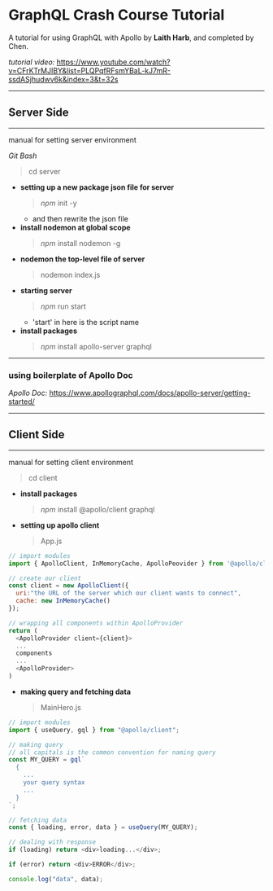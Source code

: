 # GraphQL Crash Course Tutorial

A tutorial for using GraphQL with Apollo by **Laith Harb**, and completed by Chen.

_tutorial video:_ https://www.youtube.com/watch?v=CFrKTrMJIBY&list=PLQPqfRFsmYBaL-kJ7mR-ssdASjhudwv6k&index=3&t=32s

---

## **Server Side**

---

manual for setting server environment

_Git Bash_

> cd server

- **setting up a new package json file for server**
  > _npm_ init -y
  - and then rewrite the json file
- **install nodemon at global scope**
  > _npm_ install nodemon -g
- **nodemon the top-level file of server**
  > nodemon index.js
- **starting server**
  > _npm_ run start
  - 'start' in here is the script name
- **install packages**
  > _npm_ install apollo-server graphql

---

### using boilerplate of Apollo Doc

_Apollo Doc:_ https://www.apollographql.com/docs/apollo-server/getting-started/

---

## **Client Side**

---

manual for setting client environment

> cd client

- **install packages**

  > _npm_ install @apollo/client graphql

- **setting up apollo client**
  > App.js

```js
// import modules
import { ApolloClient, InMemoryCache, ApolloPeovider } from '@apollo/client'

// create our client
const client = new ApolloClient({
  uri:"the URL of the server which our client wants to connect",
  cache: new InMemoryCache()
});

// wrapping all components within ApolloProvider
return (
  <ApolloProvider client={client}>
  ...
  components
  ...
  <ApolloProvider>
)
```

- **making query and fetching data**
  > MainHero.js

```js
// import modules
import { useQuery, gql } from "@apollo/client";

// making query
// all capitals is the common convention for naming query
const MY_QUERY = gql`
  {
    ...
    your query syntax
    ...
  }
`;

// fetching data
const { loading, error, data } = useQuery(MY_QUERY);

// dealing with response
if (loading) return <div>loading...</div>;

if (error) return <div>ERROR</div>;

console.log("data", data);
```
